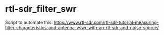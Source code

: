 # rtl-sdr_filter_swr
Script to automate this: https://www.rtl-sdr.com/rtl-sdr-tutorial-measuring-filter-characteristics-and-antenna-vswr-with-an-rtl-sdr-and-noise-source/
